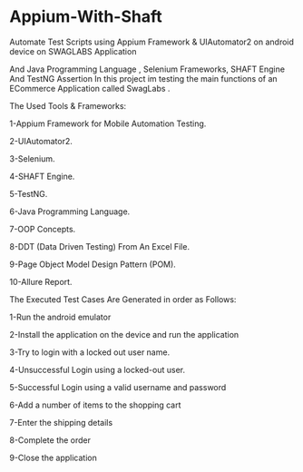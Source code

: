 # Appium-With-Shaft

Automate Test Scripts using Appium Framework & UIAutomator2 on android device on SWAGLABS Application

And Java Programming Language , Selenium Frameworks, SHAFT Engine And TestNG Assertion In this project im testing the main functions of an ECommerce Application called SwagLabs .


The Used Tools & Frameworks: 

1-Appium Framework for Mobile Automation Testing.

2-UIAutomator2.

3-Selenium. 

4-SHAFT Engine. 

5-TestNG. 

6-Java Programming Language.  

7-OOP Concepts.

8-DDT (Data Driven Testing) From An Excel File.

9-Page Object Model Design Pattern (POM).

10-Allure Report.





The Executed Test Cases Are Generated in order as Follows:

1-Run the android emulator

2-Install the application on the device and run the application 

3-Try to login with a locked out user name.

4-Unsuccessful Login using a locked-out user.

5-Successful Login using a valid username and password 

6-Add a number of items to the shopping cart 

7-Enter the shipping details

8-Complete the order 

9-Close the application
